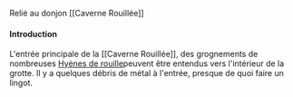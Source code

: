 Relié au donjon [[Caverne Rouillée]]
#### Introduction
L'entrée principale de la [[Caverne Rouillée]], des grognements de nombreuses [Hyènes de rouille](https://monster.pf2.tools/v/T1Sff1Jh)peuvent être entendus vers l'intérieur de la grotte. Il y a quelques débris de métal à l'entrée, presque de quoi faire un lingot.